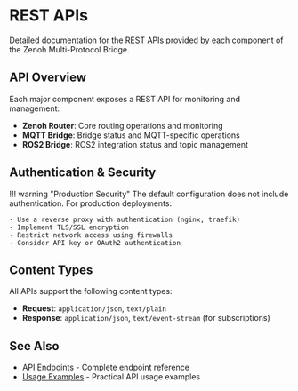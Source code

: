 # REST APIs

Detailed documentation for the REST APIs provided by each component of the Zenoh Multi-Protocol Bridge.

## API Overview

Each major component exposes a REST API for monitoring and management:

- **Zenoh Router**: Core routing operations and monitoring
- **MQTT Bridge**: Bridge status and MQTT-specific operations
- **ROS2 Bridge**: ROS2 integration status and topic management

## Authentication & Security

!!! warning "Production Security"
    The default configuration does not include authentication. For production deployments:
    
    - Use a reverse proxy with authentication (nginx, traefik)
    - Implement TLS/SSL encryption
    - Restrict network access using firewalls
    - Consider API key or OAuth2 authentication

## Content Types

All APIs support the following content types:

- **Request**: `application/json`, `text/plain`
- **Response**: `application/json`, `text/event-stream` (for subscriptions)

## See Also

- [API Endpoints](endpoints.md) - Complete endpoint reference
- [Usage Examples](../usage/testing.md) - Practical API usage examples
